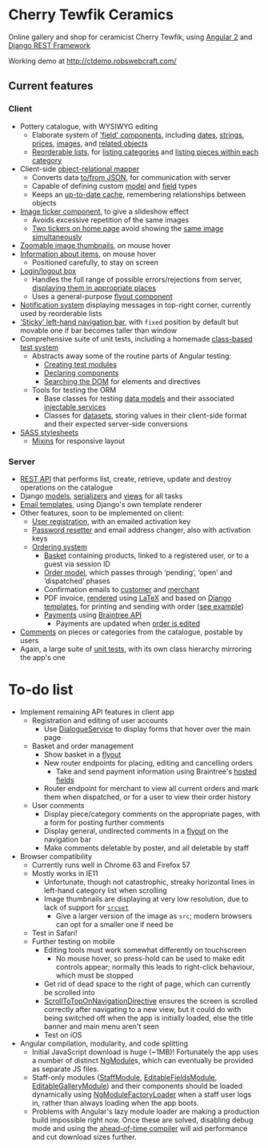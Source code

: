 # Cherry Tewfik Ceramics
Online gallery and shop for ceramicist Cherry Tewfik, using [Angular 2](http://angular.io/) and [Django REST Framework](http://www.django-rest-framework.org/)

Working demo at http://ctdemo.robswebcraft.com/

## Current features

### Client
- Pottery catalogue, with WYSIWYG editing
  - Elaborate system of ['field' components](https://github.com/robbrockway/cherrytewfik/tree/master/front/src/modules/fields), including [dates](https://github.com/robbrockway/cherrytewfik/blob/master/front/src/modules/fields/editable/edit/types/year.month.edit.component.ts), [strings](https://github.com/robbrockway/cherrytewfik/blob/master/front/src/modules/fields/editable/edit/types/string.edit.component.ts), [prices](https://github.com/robbrockway/cherrytewfik/blob/master/front/src/modules/fields/editable/edit/types/price.edit.component.ts), [images](https://github.com/robbrockway/cherrytewfik/blob/master/front/src/modules/fields/editable/edit/types/image.edit.component.ts), and [related objects](https://github.com/robbrockway/cherrytewfik/blob/master/front/src/modules/fields/editable/edit/types/image.edit.component.ts)
  - [Reorderable lists](https://github.com/robbrockway/cherrytewfik/blob/master/front/src/modules/staff/editable-ordered-list/editable.ordered.list.component.ts), for [listing categories](https://github.com/robbrockway/cherrytewfik/blob/master/front/src/modules/staff/editable-ordered-list/editable.category.list.component.ts) and [listing pieces within each category](https://github.com/robbrockway/cherrytewfik/blob/master/front/src/modules/gallery/editable/editable.piece.list.component.ts)
- Client-side [object-relational mapper](https://github.com/robbrockway/cherrytewfik/tree/master/front/src/modules/main/models)
  - Converts data [to/from JSON](https://github.com/robbrockway/cherrytewfik/blob/master/front/src/modules/main/models/field-descriptors/base.ts), for communication with server
  - Capable of defining custom [model](https://github.com/robbrockway/cherrytewfik/blob/master/front/src/modules/main/models/model.ts) and [field](https://github.com/robbrockway/cherrytewfik/blob/master/front/src/modules/main/models/field-descriptors/base.ts) types
  - Keeps an [up-to-date cache](https://github.com/robbrockway/cherrytewfik/blob/2c7f4683c7d25082c3be84f5c12550dd42d6eb84/front/src/modules/main/models/model.ts#L190-L286), remembering relationships between objects
- [Image ticker component](https://github.com/robbrockway/cherrytewfik/blob/master/front/src/modules/shared/image-ticker/image.ticker.component.ts), to give a slideshow effect
  - Avoids excessive repetition of the same images
  - [Two tickers on home page](https://github.com/robbrockway/cherrytewfik/blob/master/front/src/modules/home-view/piece-ticker/piece.ticker.component.ts) avoid showing the [same image simultaneously](https://github.com/robbrockway/cherrytewfik/blob/master/front/src/modules/home-view/piece-ticker/piece.ticker.service.ts)
- [Zoomable image thumbnails](https://github.com/robbrockway/cherrytewfik/blob/master/front/src/modules/fields/static/thumbnail.component.ts), on mouse hover
- [Information about items](https://github.com/robbrockway/cherrytewfik/blob/master/front/src/modules/gallery/shared/static.piece.list.item.component.ts), on mouse hover
  - Positioned carefully, to stay on screen
- [Login/logout box](https://github.com/robbrockway/cherrytewfik/blob/master/front/src/modules/main/login/login.component.ts)
  - Handles the full range of possible errors/rejections from server, [displaying them in appropriate places](https://github.com/robbrockway/cherrytewfik/blob/master/front/src/modules/main/login/login.form.component.ts)
  - Uses a general-purpose [flyout component](https://github.com/robbrockway/cherrytewfik/tree/master/front/src/modules/main/flyout)
- [Notification system](https://github.com/robbrockway/cherrytewfik/blob/master/front/src/modules/main/notification/notification.component.ts) displaying messages in top-right corner, currently used by reorderable lists
- [&lsquo;Sticky&rsquo; left-hand navigation bar](https://github.com/robbrockway/cherrytewfik/blob/master/front/src/modules/main/sticky.nav.bar.directive.ts), with `fixed` position by default but movable one if bar becomes taller than window
- Comprehensive suite of unit tests, including a homemade [class-based test system](https://github.com/robbrockway/cherrytewfik/tree/master/front/src/testing)
  - Abstracts away some of the routine parts of Angular testing:
    - [Creating test modules](https://github.com/robbrockway/cherrytewfik/blob/master/front/src/testing/test.with.module.ts)
    - [Declaring components](https://github.com/robbrockway/cherrytewfik/blob/master/front/src/testing/component.test.base.ts)
    - [Searching the DOM](https://github.com/robbrockway/cherrytewfik/blob/2c7f4683c7d25082c3be84f5c12550dd42d6eb84/front/src/testing/utils.ts#L37-L298) for elements and directives
  - Tools for testing the ORM
    - Base classes for testing [data models](https://github.com/robbrockway/cherrytewfik/blob/master/front/src/modules/main/models/model.test.base.ts) and their associated [injectable services](https://github.com/robbrockway/cherrytewfik/blob/master/front/src/modules/main/models/model.service.test.base.ts)
    - Classes for [datasets](https://github.com/robbrockway/cherrytewfik/blob/master/front/src/testing/data/datasets.ts), storing values in their client-side format and their expected server-side conversions
- [SASS stylesheets](https://github.com/robbrockway/cherrytewfik/tree/2c7f4683c7d25082c3be84f5c12550dd42d6eb84/front/src/styles)
  - [Mixins](https://github.com/robbrockway/cherrytewfik/blob/2c7f4683c7d25082c3be84f5c12550dd42d6eb84/front/src/styles/imports/screen-sizes.scss) for responsive layout
  
  
### Server
- [REST API](https://github.com/robbrockway/cherrytewfik/blob/master/api/django_config/urls.py) that performs list, create, retrieve, update and destroy operations on the catalogue
- Django [models](https://github.com/robbrockway/cherrytewfik/blob/master/api/app/models.py), [serializers](https://github.com/robbrockway/cherrytewfik/blob/master/api/app/serializers.py) and [views](https://github.com/robbrockway/cherrytewfik/tree/master/api/app/views) for all tasks
- [Email templates](https://github.com/robbrockway/cherrytewfik/blob/master/api/app/email.py), using Django's own template renderer
- Other features, soon to be implemented on client:
  - [User registration](https://github.com/robbrockway/cherrytewfik/blob/master/api/app/views/pending_user.py), with an emailed activation key
  - [Password resetter](https://github.com/robbrockway/cherrytewfik/blob/master/api/app/views/password_reset.py) and email address changer, also with activation keys
  - [Ordering system](https://github.com/robbrockway/cherrytewfik/blob/master/api/app/views/order.py)
    - [Basket](https://github.com/robbrockway/cherrytewfik/blob/master/api/app/views/basket.py) containing products, linked to a registered user, or to a guest via session ID
    - [Order model](https://github.com/robbrockway/cherrytewfik/blob/82abcb9bd925dde61deb38610207757002820642/api/app/models.py#L338-L415), which passes through &lsquo;pending&rsquo;, &lsquo;open&rsquo; and &lsquo;dispatched&rsquo; phases
    - Confirmation emails to [customer](https://github.com/robbrockway/cherrytewfik/blob/master/api/app/templates/email/receipt.html) and [merchant](https://github.com/robbrockway/cherrytewfik/blob/master/api/app/templates/email/admin_order_notification.html)
    - PDF invoice, [rendered](https://github.com/robbrockway/cherrytewfik/blob/82abcb9bd925dde61deb38610207757002820642/api/app/views/invoice.py#L23-L181) using [LaTeX](https://www.latex-project.org/) and based on [Django templates](https://github.com/robbrockway/cherrytewfik/blob/master/api/app/templates/invoice.tex), for printing and sending with order ([see example](https://github.com/robbrockway/cherrytewfik/blob/master/api/app/templates/invoice_mockup.pdf))
    - [Payments](https://github.com/robbrockway/cherrytewfik/blob/82abcb9bd925dde61deb38610207757002820642/api/app/views/order.py#L77-L342) using [Braintree API](https://developers.braintreepayments.com/)
      - Payments are updated when [order is edited](https://github.com/robbrockway/cherrytewfik/blob/82abcb9bd925dde61deb38610207757002820642/api/app/views/order.py#L346-L554)
- [Comments](https://github.com/robbrockway/cherrytewfik/blob/master/api/app/views/comment.py) on pieces or categories from the catalogue, postable by users
- Again, a large suite of [unit tests](https://github.com/robbrockway/cherrytewfik/tree/master/api/app/tests), with its own class hierarchy mirroring the app's one


# To-do list

- Implement remaining API features in client app
  - Registration and editing of user accounts
    - Use [DialogueService](https://github.com/robbrockway/cherrytewfik/blob/master/front/src/modules/main/dialogue/dialogue.service.ts) to display forms that hover over the main page
  - Basket and order management
    - Show basket in a [flyout](https://github.com/robbrockway/cherrytewfik/tree/master/front/src/modules/main/flyout/flyout.component.ts)
    - New router endpoints for placing, editing and cancelling orders
      - Take and send payment information using Braintree's [hosted fields](https://developers.braintreepayments.com/guides/hosted-fields/overview/javascript/v2)
    - Router endpoint for merchant to view all current orders and mark them when dispatched, or for a user to view their order history
  - User comments
    - Display piece/category comments on the appropriate pages, with a form for posting further comments
    - Display general, undirected comments in a [flyout](https://github.com/robbrockway/cherrytewfik/tree/master/front/src/modules/main/flyout/flyout.component.ts) on the navigation bar
    - Make comments deletable by poster, and all deletable by staff
- Browser compatibility
  - Currently runs well in Chrome 63 and Firefox 57
  - Mostly works in IE11
    - Unfortunate, though not catastrophic, streaky horizontal lines in left-hand category list when scrolling
    - Image thumbnails are displaying at very low resolution, due to lack of support for [`srcset`](https://www.w3.org/TR/html-srcset/)
      - Give a larger version of the image as `src`; modern browsers can opt for a smaller one if need be
  - Test in Safari!
  - Further testing on mobile
    - Editing tools must work somewhat differently on touchscreen
      - No mouse hover, so press-hold can be used to make edit controls appear; normally this leads to right-click behaviour, which must be stopped
    - Get rid of dead space to the right of page, which can currently be scrolled into
    - [ScrollToTopOnNavigationDirective](https://github.com/robbrockway/cherrytewfik/blob/master/front/src/modules/main/scroll.to.top.on.navigation.directive.ts) ensures the screen is scrolled correctly after navigating to a new view, but it could do with being switched off when the app is initially loaded, else the title banner and main menu aren't seen
    - Test on iOS
- Angular compilation, modularity, and code splitting
  - Initial JavaScript download is huge (~1MB)! Fortunately the app uses a number of distinct [NgModule](https://angular.io/guide/ngmodule-faq)s, which can eventually be provided as separate JS files.
  - Staff-only modules ([StaffModule](https://github.com/robbrockway/cherrytewfik/tree/master/front/src/modules/staff), [EditableFieldsModule](https://github.com/robbrockway/cherrytewfik/tree/master/front/src/modules/fields/editable), [EditableGalleryModule](https://github.com/robbrockway/cherrytewfik/tree/master/front/src/modules/fields/editable)) and their components should be loaded dynamically using [NgModuleFactoryLoader](https://pr18487-aedf0aa.ngbuilds.io/api/core/NgModuleFactoryLoader) when a staff user logs in, rather than always loading when the app boots.
  - Problems with Angular's lazy module loader are making a production build impossible right now. Once these are solved, disabling debug mode and using the [ahead-of-time compiler](https://angular.io/guide/aot-compiler) will aid performance and cut download sizes further.
  